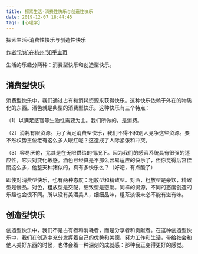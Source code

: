 ```yaml
---
title: 探索生活-消费性快乐与创造性快乐
date: 2019-12-07 18:44:45
tags: [心理学]
---
```


探索生活-消费性快乐与创造性快乐
<!--more-->

[作者“动机在杭州”知乎主页](https://www.zhihu.com/people/dong-ji-zai-hang-zhou/activities)

生活的乐趣分两种：消费型快乐和创造型快乐。
## 消费型快乐
消费型快乐中，我们通过占有和消耗资源来获得快乐。这种快乐依赖于外在的物质化的东西。酒色就是典型的消费型快乐。这种快乐有三个特点：

（1）以满足感官等生物性需要为主。我们所做的，是消费。

（2）消耗有限资源。为了满足消费型快乐，我们不得不和别人竞争这些资源。要不然权势王位老有这么多人眼红呢？这造成了人际紧张和冲突。

（3）容易厌倦，尤其是在无限供给的情况下。因为我们的感官系统具有很强的适应性，它只对变化敏感。酒色已经算是不那么容易适应的快乐了，但你觉得后宫佳丽这么多，他整天种猪似的，真有多快乐么？（好吧，有点酸了）

即使对消费型快乐，也有两种态度：粗放型和精致型。对酒，粗放型是豪饮，精致型是慢品。对色，粗放型是交配，细致型是恋爱。同样的资源，不同的态度创造的乐趣也会很不同。所以没有美酒美人，细细品味，粗茶淡饭未必不能有滋有味。

## 创造型快乐
创造型快乐中，我们不是占有者和消耗者，而是分享者和贡献者。在这种创造型快乐中，我们在创造中充分发挥着自己的优势和美德，努力工作和生活，带给社会和他人美好东西的时候，也体会着一种深刻的成就感：那种我正变得更好的感觉。